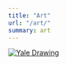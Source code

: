 ```yaml
---
title: "Art"
url: "/art/"
summary: art
---
```


[![Yale Drawing](/YaleSketch.png)](/YaleSketch.png)
